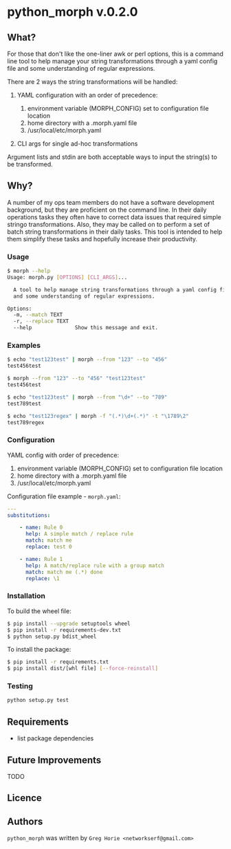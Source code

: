 # python_morph v.0.2.0

## What?

For those that don't like the one-liner awk or perl options, this is a command
line tool to help manage your string transformations through a yaml config file
and some understanding of regular expressions.

There are 2 ways the string transformations will be handled:

1. YAML configuration with an order of precedence:

    1. environment variable (MORPH_CONFIG) set to configuration file location
    2. home directory with a .morph.yaml file
    3. /usr/local/etc/morph.yaml

2. CLI args for single ad-hoc transformations

Argument lists and stdin are both acceptable ways to input the string(s) to be
transformed.

## Why?

A number of my ops team members do not have a software development background,
but they are proficient on the command line. In their daily operations tasks
they often have to correct data issues that required simple stringo
transformations. Also, they may be called on to perform a set of batch string
transformations in their daily tasks. This tool is intended to help them
simplify these tasks and hopefully increase their productivity.

### Usage

```bash
$ morph --help
Usage: morph.py [OPTIONS] [CLI_ARGS]...

  A tool to help manage string transformations through a yaml config file
  and some understanding of regular expressions.

Options:
  -m, --match TEXT
  -r, --replace TEXT
  --help              Show this message and exit.
  ```

### Examples

```bash
$ echo "test123test" | morph --from "123" --to "456"
test456test

$ morph --from "123" --to "456" "test123test"
test456test

$ echo "test123test" | morph --from "\d+" --to "789"
test789test

$ echo "test123regex" | morph -f "(.*)\d+(.*)" -t "\1789\2"
test789regex
```

### Configuration

YAML config with order of precedence:

1. environment variable (MORPH_CONFIG) set to configuration file location
2. home directory with a .morph.yaml file
3. /usr/local/etc/morph.yaml

Configuration file example - `morph.yaml`:

```yaml
---
substitutions:

    - name: Rule 0
      help: A simple match / replace rule
      match: match me
      replace: test 0

    - name: Rule 1
      help: A match/replace rule with a group match
      match: match me (.*) done
      replace: \1
```

### Installation

To build the wheel file:

```bash
$ pip install --upgrade setuptools wheel
$ pip install -r requirements-dev.txt
$ python setup.py bdist_wheel
```

To install the package:

```bash
$ pip install -r requirements.txt
$ pip install dist/[whl file] [--force-reinstall]
```

### Testing

```python
python setup.py test
```

## Requirements

- list package dependencies

## Future Improvements

TODO

## Licence

## Authors

`python_morph` was written by `Greg Horie <networkserf@gmail.com>`
